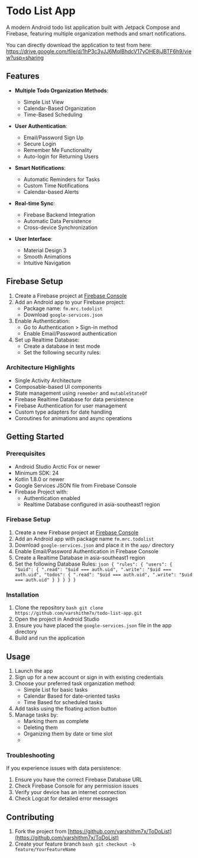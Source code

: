 # Todo List App

A modern Android todo list application built with Jetpack Compose and Firebase, featuring multiple organization methods and smart notifications.

You can directly download the application to test from here: https://drive.google.com/file/d/1hP3c3yJJ6MqIBhdcV17yOHE8jJBTF6h9/view?usp=sharing

## Features

- **Multiple Todo Organization Methods**:
  - Simple List View
  - Calendar-Based Organization
  - Time-Based Scheduling

- **User Authentication**:
  - Email/Password Sign Up
  - Secure Login
  - Remember Me Functionality
  - Auto-login for Returning Users

- **Smart Notifications**:
  - Automatic Reminders for Tasks
  - Custom Time Notifications
  - Calendar-based Alerts

- **Real-time Sync**:
  - Firebase Backend Integration
  - Automatic Data Persistence
  - Cross-device Synchronization

- **User Interface**:
  - Material Design 3
  - Smooth Animations
  - Intuitive Navigation

## Firebase Setup

1. Create a Firebase project at [Firebase Console](https://console.firebase.google.com/)
2. Add an Android app to your Firebase project:
   - Package name: `fm.mrc.todolist`
   - Download `google-services.json`
3. Enable Authentication:
   - Go to Authentication > Sign-in method
   - Enable Email/Password authentication
4. Set up Realtime Database:
   - Create a database in test mode
   - Set the following security rules:


### Architecture Highlights
- Single Activity Architecture
- Composable-based UI components
- State management using `remember` and `mutableStateOf`
- Firebase Realtime Database for data persistence
- Firebase Authentication for user management
- Custom type adapters for date handling
- Coroutines for animations and async operations

## Getting Started

### Prerequisites
- Android Studio Arctic Fox or newer
- Minimum SDK: 24
- Kotlin 1.8.0 or newer
- Google Services JSON file from Firebase Console
- Firebase Project with:
  - Authentication enabled
  - Realtime Database configured in asia-southeast1 region

### Firebase Setup
1. Create a new Firebase project at [Firebase Console](https://console.firebase.google.com/)
2. Add an Android app with package name `fm.mrc.todolist`
3. Download `google-services.json` and place it in the `app/` directory
4. Enable Email/Password Authentication in Firebase Console
5. Create a Realtime Database in asia-southeast1 region
6. Set the following Database Rules:   ```json
   {
     "rules": {
       "users": {
         "$uid": {
           ".read": "$uid === auth.uid",
           ".write": "$uid === auth.uid",
           "todos": {
             ".read": "$uid === auth.uid",
             ".write": "$uid === auth.uid"
           }
         }
       }
     }
   }   ```

### Installation
1. Clone the repository   ```bash
   git clone https://github.com/varshithm7x/todo-list-app.git   ```
2. Open the project in Android Studio
3. Ensure you have placed the `google-services.json` file in the app directory
4. Build and run the application

## Usage

1. Launch the app
2. Sign up for a new account or sign in with existing credentials
3. Choose your preferred task organization method:
   - Simple List for basic tasks
   - Calendar Based for date-oriented tasks
   - Time Based for scheduled tasks
4. Add tasks using the floating action button
5. Manage tasks by:
   - Marking them as complete
   - Deleting them
   - Organizing them by date or time slot
   - 

### Troubleshooting
If you experience issues with data persistence:
1. Ensure you have the correct Firebase Database URL
2. Check Firebase Console for any permission issues
3. Verify your device has an internet connection
4. Check Logcat for detailed error messages

## Contributing

1. Fork the project from [https://github.com/varshithm7x/ToDoList](https://github.com/varshithm7x/ToDoList)
2. Create your feature branch   ```bash
   git checkout -b feature/YourFeatureName   ```
